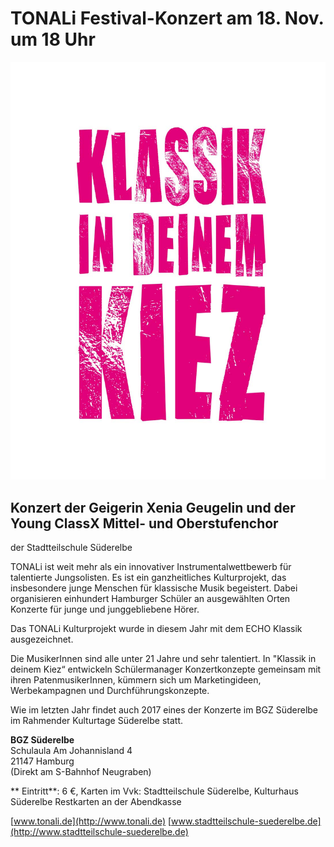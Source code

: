 # TONALi Festival-Konzert am 18. Nov. um 18 Uhr

![](/img/KF_logo_pink.jpg)

## Konzert der Geigerin Xenia Geugelin und der Young ClassX Mittel- und Oberstufenchor
der Stadtteilschule Süderelbe 
 
TONALi ist weit mehr als ein innovativer Instrumentalwettbewerb für
talentierte Jungsolisten. Es ist ein ganzheitliches Kulturprojekt, das
insbesondere junge Menschen für klassische Musik begeistert. Dabei
organisieren einhundert Hamburger Schüler an ausgewählten Orten
Konzerte für junge und junggebliebene Hörer.

Das TONALi Kulturprojekt wurde in diesem Jahr mit dem ECHO Klassik ausgezeichnet. 

Die MusikerInnen sind alle unter 21 Jahre und sehr talentiert. In
"Klassik in deinem Kiez“ entwickeln Schülermanager Konzertkonzepte 
gemeinsam mit ihren PatenmusikerInnen, kümmern sich um Marketingideen, 
Werbekampagnen und Durchführungskonzepte.

Wie im letzten Jahr findet auch 2017 eines der Konzerte im BGZ Süderelbe 
im Rahmender Kulturtage Süderelbe statt.  

**BGZ Süderelbe**  
Schulaula
Am Johannisland 4   
21147 Hamburg  
(Direkt am S-Bahnhof Neugraben)

** Eintritt**: 6 €, Karten im Vvk: Stadtteilschule Süderelbe, Kulturhaus Süderelbe
Restkarten an der Abendkasse 

[www.tonali.de](http://www.tonali.de)
[www.stadtteilschule-suederelbe.de](http://www.stadtteilschule-suederelbe.de)
